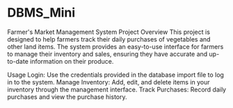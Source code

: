 # DBMS_Mini
Farmer's Market Management System
Project Overview
This project is designed to help farmers track their daily purchases of vegetables and other land items. The system provides an easy-to-use interface for farmers to manage their inventory and sales, ensuring they have accurate and up-to-date information on their produce.

Usage
Login:
Use the credentials provided in the database import file to log in to the system.
Manage Inventory:
Add, edit, and delete items in your inventory through the management interface.
Track Purchases:
Record daily purchases and view the purchase history.

